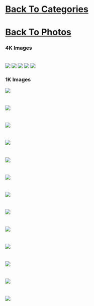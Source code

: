 # [Back To Categories](https://github.com/qzpimae/Animations/tree/main#readme)
# [Back To Photos](https://github.com/qzpimae/Animations/tree/main/_downloadable_media/Photos#readme)

### 4K Images

#
![](4k-the-end.png)
![](noisebg-4k.png)
![](noisebg2-4k.png)
![](noisebg3-4k.png)
![](noise10-4k.jpg)

### 1K Images
![](noise1bg.png)
#
![](noise2bg.png)
#
![](noise3bg.png)

#
![](noise4bg.png)

#
![](noise5bg.png)

#
![](noise6bg.png)

#
![](noise7bg.png)

#
![](noise8bg.png)

#
![](noise9bg.png)

#
![](noise10bg.png)

#
![](noise0703.png)

#
![](noise81.png)

#
![](noise39.png)

